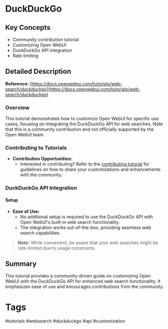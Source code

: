 # DuckDuckGo

## Key Concepts
- Community contribution tutorial
- Customizing Open WebUI
- DuckDuckGo API integration
- Rate limiting

## Detailed Description

**Reference:** [https://docs.openwebui.com/tutorials/web-search/duckduckgo](https://docs.openwebui.com/tutorials/web-search/duckduckgo)

### Overview
This tutorial demonstrates how to customize Open WebUI for specific use cases, focusing on integrating the DuckDuckGo API for web searches. Note that this is a community contribution and not officially supported by the Open WebUI team.

### Contributing to Tutorials

- **Contribution Opportunities:**
  - Interested in contributing? Refer to the [contributing tutorial](https://docs.openwebui.com/tutorials/web-search/duckduckgo) for guidelines on how to share your customizations and enhancements with the community.

### DuckDuckGo API Integration

#### Setup
- **Ease of Use:**
  - No additional setup is required to use the DuckDuckGo API with Open WebUI's built-in web search functionality.
  - The integration works out-of-the-box, providing seamless web search capabilities.

> **Note:** While convenient, be aware that your web searches might be rate-limited due to usage constraints.

## Summary
This tutorial provides a community-driven guide on customizing Open WebUI with the DuckDuckGo API for enhanced web search functionality. It emphasizes ease of use and encourages contributions from the community.

# Tags
#tutorials #websearch #duckduckgo #api #customization